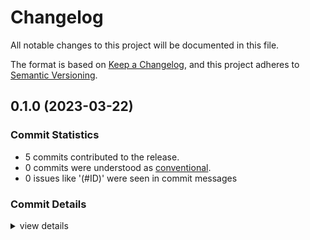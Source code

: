 # Changelog

All notable changes to this project will be documented in this file.

The format is based on [Keep a Changelog](https://keepachangelog.com/en/1.0.0/),
and this project adheres to [Semantic Versioning](https://semver.org/spec/v2.0.0.html).

## 0.1.0 (2023-03-22)

### Commit Statistics

<csr-read-only-do-not-edit/>

 - 5 commits contributed to the release.
 - 0 commits were understood as [conventional](https://www.conventionalcommits.org).
 - 0 issues like '(#ID)' were seen in commit messages

### Commit Details

<csr-read-only-do-not-edit/>

<details><summary>view details</summary>

 * **Uncategorized**
    - Adjusting changelogs prior to release of vec_filter_derive v0.1.0, vec_filter v0.1.0 ([`a79bc03`](https://github.com/andymac4182/vec_filter/commit/a79bc03c25dfaf1a19d5c3aae4a5eac0013ab4b6))
    - Add CHANGELOG ([`07262ae`](https://github.com/andymac4182/vec_filter/commit/07262ae1008fe4614a8283220c639cc655c5248b))
    - Fix up cargo.toml ([`01a867e`](https://github.com/andymac4182/vec_filter/commit/01a867eb166309e370450546d680d23dd224e3f4))
    - Add GT, LT, GTE, LTE ([`d2dadc6`](https://github.com/andymac4182/vec_filter/commit/d2dadc6ee37e53e22af5244ca75474668bc250ec))
    - Initial Commit ([`9a93f13`](https://github.com/andymac4182/vec_filter/commit/9a93f13386c34f2b80e8b237a81233a49383ffd7))
</details>


